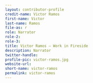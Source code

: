 ```yaml
---
layout: contributor-profile
credit-name: Victor Ramos
first-name: Victor
last-name: Ramos
file-as: r
role: Narrator
role-2:
role-3:
title: Victor Ramos — Work in Fireside
description: Narrator
twitter-handle:
profile-pic: victor-ramos.jpg
website-url:
short-name: victor-ramos
permalink: victor-ramos
---
```

